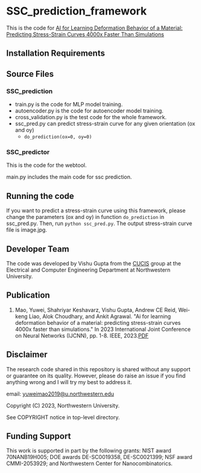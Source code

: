 # SSC_prediction_framework
This is the code for [AI for Learning Deformation Behavior of a Material: Predicting Stress-Strain Curves 4000x Faster Than Simulations](https://ieeexplore.ieee.org/abstract/document/10191138)

## Installation Requirements

## Source Files
### SSC_prediction
- train.py is the code for MLP model training.
- autoencoder.py is the code for autoencoder model training.
- cross_validation.py is the test code for the whole framework.
- ssc_pred.py can predict stress-strain curve for any given orientation (ox and oy)
  - `do_prediction(ox=0, oy=0)`

### SSC_predictor

This is the code for the webtool. 

main.py includes the main code for ssc prediction. 

## Running the code
If you want to predict a stress-strain curve using this framework, please change the parameters (ox and oy) in function `do_prediction` in ssc_pred.py. Then, run `python ssc_pred.py`. The output stress-strain curve file is image.jpg.

## Developer Team
The code was developed by Vishu Gupta from the [CUCIS](http://cucis.ece.northwestern.edu/index.html) group at the Electrical and Computer Engineering Department at Northwestern University.

## Publication
1. Mao, Yuwei, Shahriyar Keshavarz, Vishu Gupta, Andrew CE Reid, Wei-keng Liao, Alok Choudhary, and Ankit Agrawal. "Ai for learning deformation behavior of a material: predicting stress-strain curves 4000x faster than simulations." In 2023 International Joint Conference on Neural Networks (IJCNN), pp. 1-8. IEEE, 2023.[PDF](https://ieeexplore.ieee.org/abstract/document/10191138)

## Disclaimer
The research code shared in this repository is shared without any support or guarantee on its quality. However, please do raise an issue if you find anything wrong and I will try my best to address it.

email: yuweimao2019@u.northwestern.edu

Copyright (C) 2023, Northwestern University.

See COPYRIGHT notice in top-level directory.

## Funding Support
This work is supported in part by the following grants: NIST award 70NANB19H005; DOE awards DE-SC0019358, DE-SC0021399; NSF award CMMI-2053929; and Northwestern Center for Nanocombinatorics.
